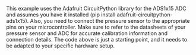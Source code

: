 This example uses the Adafruit CircuitPython library for the ADS1x15 ADC and assumes you have it installed (pip install adafruit-circuitpython-ads1x15). Also, you need to connect the pressure sensor to the appropriate pins on your microcontroller. Make sure to refer to the datasheets of your pressure sensor and ADC for accurate calibration information and connection details. The code above is just a starting point, and it needs to be adapted to your specific hardware setup.
